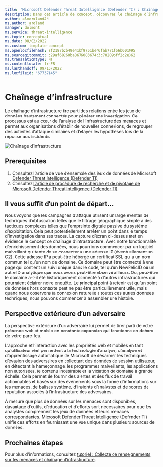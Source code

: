 ```yaml
---
title: 'Microsoft Defender Threat Intelligence (Defender TI) : Chaînage d’infrastructure'
description: Dans cet article de concept, découvrez le chaînage d’infrastructure et comment appliquer ce processus pour effectuer une analyse de l’infrastructure des menaces à l’aide de Microsoft Defender Threat Intelligence (Defender TI).
author: alexroland24
ms.author: aroland
manager: dolmont
ms.service: threat-intelligence
ms.topic: conceptual
ms.date: 08/02/2022
ms.custom: template-concept
ms.openlocfilehash: 2f2187b2b49e41bf9751be46fab771f66b601995
ms.sourcegitcommit: c29af68260ba8676083674b3c70209bff2c2e362
ms.translationtype: MT
ms.contentlocale: fr-FR
ms.lasthandoff: 09/16/2022
ms.locfileid: "67737145"
---
```

# <a name="infrastructure-chaining"></a>Chaînage d’infrastructure

Le chaînage d’infrastructure tire parti des relations entre les jeux de données hautement connectés pour générer une investigation. Ce processus est au cœur de l’analyse de l’infrastructure des menaces et permet aux organisations d’établir de nouvelles connexions, de regrouper des activités d’attaque similaires et d’étayer les hypothèses lors de la réponse aux incidents.

![Chaînage d’infrastructure](media/infrastructureChaining.png)

## <a name="prerequisites"></a>Prerequisites

1. Consultez [l’article de vue d’ensemble des jeux de données de Microsoft Defender Threat Intelligence (Defender TI)](data-sets.md)
2. Consultez [l’article de procédure de recherche et de pivotage de Microsoft Defender Threat Intelligence (Defender TI)](searching-and-pivoting.md)

## <a name="all-you-need-is-a-starting-point"></a>Il vous suffit d’un point de départ...

Nous voyons que les campagnes d’attaque utilisent un large éventail de techniques d’obfuscation telles que le filtrage géographique simple à des tactiques complexes telles que l’empreinte digitale passive du système d’exploitation. Cela peut potentiellement arrêter un point dans le temps d’investigation dans ses traces. La capture d’écran ci-dessus met en évidence le concept de chaînage d’infrastructure. Avec notre fonctionnalité d’enrichissement des données, nous pourrions commencer par un logiciel malveillant qui tente de se connecter à une adresse IP (éventuellement un C2). Cette adresse IP a peut-être hébergé un certificat SSL qui a un nom commun tel qu’un nom de domaine. Ce domaine peut être connecté à une page qui contient un suivi unique dans le code, tel qu’un NewRelicID ou un autre ID analytique que nous avons peut-être observé ailleurs. Ou, peut-être le domaine a-t-il été historiquement connecté à d’autres infrastructures qui pourraient éclairer notre enquête. Le principal point à retenir est qu’un point de données hors contexte peut ne pas être particulièrement utile, mais quand nous observons la connexion naturelle à toutes ces autres données techniques, nous pouvons commencer à assembler une histoire.

## <a name="an-adversarys-outside-in-perspective"></a>Perspective extérieure d’un adversaire

La perspective extérieure d’un adversaire lui permet de tirer parti de votre présence web et mobile en constante expansion qui fonctionne en dehors de votre pare-feu.

L’approche et l’interaction avec les propriétés web et mobiles en tant qu’utilisateur réel permettent à la technologie d’analyse, d’analyse et d’apprentissage automatique de Microsoft de désarmer les techniques d’évasion des adversaires en collectant des données de session utilisateur, en détectant le hameçonnage, les programmes malveillants, les applications non autorisées, le contenu indésirable et la violation de domaine à grande échelle. Cela permet de fournir des alertes et des flux de travail actionnables et basés sur des événements sous la forme d’informations sur [](reputation-scoring.md) les [menaces](index.md), de [balises système](using-tags.md), [d’insights d’analystes](analyst-insights.md) et de scores de réputation associés à l’infrastructure des adversaires.

À mesure que plus de données sur les menaces sont disponibles, davantage d’outils, d’éducation et d’efforts sont nécessaires pour que les analystes comprennent les jeux de données et leurs menaces correspondantes. Microsoft Defender Threat Intelligence (Defender TI) unifie ces efforts en fournissant une vue unique dans plusieurs sources de données.

## <a name="next-steps"></a>Prochaines étapes
Pour plus d’informations, consultez [tutoriel : Collecte de renseignements sur les menaces et chaînage d’infrastructure](gathering-threat-intelligence-and-infrastructure-chaining.md).
